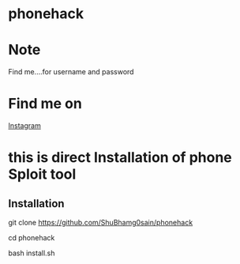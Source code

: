 # phonehack

# Note
Find me....for username and password

# Find me on 
[Instagram](https://www.instagram.com/shubham_g0sain/?hl=en)


# this is direct Installation of phone Sploit tool

## Installation

git clone https://github.com/ShuBhamg0sain/phonehack

cd phonehack

bash install.sh


